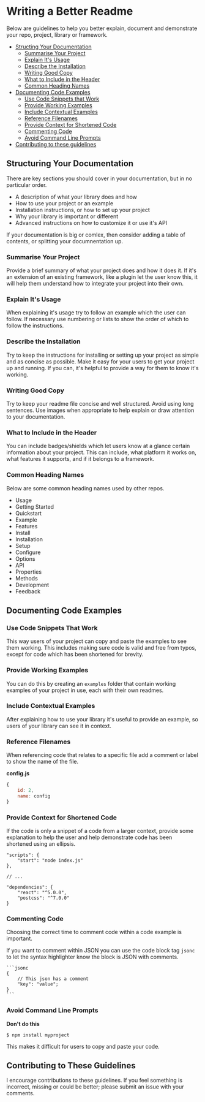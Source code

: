 # Writing a Better Readme

Below are guidelines to help you better explain, document and demonstrate your repo, project, library or framework.

- [Structing Your Documentation](#structing-your-documentation)
    - [Summarise Your Project](#summarise-your-project)
    - [Explain It's Usage](#explain-its-usage)
    - [Describe the Installation](#describe-the-installation)
    - [Writing Good Copy](#writing-good-copy)
    - [What to Include in the Header](#what-to-inlcude-in-the-header)
    - [Common Heading Names](#common-heading-names)
- [Documenting Code Examples](#documenting-code-examples)
    - [Use Code Snippets that Work](#use-code-snippets-that-work)
    - [Provide Working Examples](#provide-working-examples)
    - [Include Contextual Examples](#include-contextual-examples)
    - [Reference Filenames](#reference-filenames)
    - [Provide Context for Shortened Code](#provide-context-for-shortened-code)
    - [Commenting Code](#commenting-code)
    - [Avoid Command Line Prompts](#avoid-command-line-prompts)
- [Contributing to these guidelines]()

## Structuring Your Documentation

There are key sections you should cover in your documentation, but in no particular order.

- A description of what your library does and how
- How to use your project or an example
- Installation instructions, or how to set up your project
- Why your library is important or different
- Advanced instructions on how to customize it or use it's API

If your documentation is big or comlex, then consider adding a table of contents, or splitting your documnentation up.

### Summarise Your Project

Provide a brief summary of what your project does and how it does it. If it's an extension of an existing framework, like a plugin let the user know this, it will help them understand how to integrate your project into their own.

### Explain It's Usage

When explaining it's usage try to follow an example which the user can follow. If necessary use numbering or lists to show the order of which to follow the instructions.

### Describe the Installation

Try to keep the instructions for installing or setting up your project as simple and as concise as possible. Make it easy for your users to get your project up and running. If you can, it's helpful to provide a way for them to know it's working.

### Writing Good Copy

Try to keep your readme file concise and well structured. Avoid using long sentences. Use images when appropriate to help explain or draw attention to your documentation.

### What to Include in the Header

You can include badges/shields which let users know at a glance certain information about your project. This can include, what platform it works on, what features it supports, and if it belongs to a framework.

### Common Heading Names

Below are some common heading names used by other repos.

- Usage
- Getting Started
- Quickstart
- Example
- Features
- Install
- Installation
- Setup
- Configure
- Options
- API
- Properties
- Methods
- Development
- Feedback

## Documenting Code Examples

### Use Code Snippets That Work

This way users of your project can copy and paste the examples to see them working. This includes making sure code is valid and free from typos, except for code which has been shortened for brevity.

### Provide Working Examples

You can do this by creating an `examples` folder that contain working examples of your project in use, each with their own readmes.

### Include Contextual Examples

After explaining how to use your library it's useful to provide an example, so users of your library can see it in context.

### Reference Filenames

When referencing code that relates to a specific file add a comment or label to show the name of the file.

__config.js__
```js
{
    id: 2,
    name: config
}
```

### Provide Context for Shortened Code

If the code is only a snippet of a code from a larger context, provide some explanation to help the user and help demonstrate code has been shortened using an ellipsis.

```jsonc
"scripts": {
    "start": "node index.js"
},

// ...

"dependencies": {
    "react": "^5.0.0",
    "postcss": "^7.0.0"
}
```

### Commenting Code

Choosing the correct time to comment code within a code example is important.

If you want to comment within JSON you can use the code block tag `jsonc` to let the syntax highlighter know the block is JSON with comments.

    ```jsonc
    {
        // This json has a comment
        "key": "value";
    }
    ```

### Avoid Command Line Prompts

__Don't do this__

```
$ npm install myproject
```

This makes it difficult for users to copy and paste your code.

## Contributing to These Guidelines

I encourage contributions to these guidelines. If you feel something is incorrect, missing or could be better; please submit an issue with your comments.
